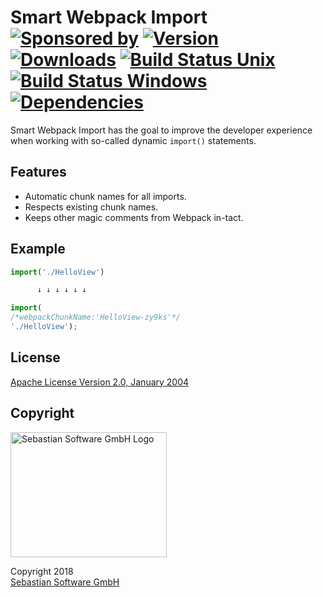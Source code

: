 # Smart Webpack Import<br/>[![Sponsored by][sponsor-img]][sponsor] [![Version][npm-version-img]][npm] [![Downloads][npm-downloads-img]][npm] [![Build Status Unix][travis-img]][travis] [![Build Status Windows][appveyor-img]][appveyor] [![Dependencies][deps-img]][deps]

[sponsor-img]: https://img.shields.io/badge/Sponsored%20by-Sebastian%20Software-692446.svg
[sponsor]: https://www.sebastian-software.de
[deps]: https://david-dm.org/sebastian-software/babel-plugin-smart-webpack-import
[deps-img]: https://david-dm.org/sebastian-software/babel-plugin-smart-webpack-import.svg
[npm]: https://www.npmjs.com/package/babel-plugin-smart-webpack-import
[npm-downloads-img]: https://img.shields.io/npm/dm/babel-plugin-smart-webpack-import.svg
[npm-version-img]: https://img.shields.io/npm/v/babel-plugin-smart-webpack-import.svg
[travis-img]: https://img.shields.io/travis/sebastian-software/babel-plugin-smart-webpack-import/master.svg?branch=master&label=unix%20build
[appveyor-img]: https://img.shields.io/appveyor/ci/swernerx/babel-plugin-smart-webpack-import/master.svg?label=windows%20build
[travis]: https://travis-ci.org/sebastian-software/babel-plugin-smart-webpack-import
[appveyor]: https://ci.appveyor.com/project/swernerx/babel-plugin-smart-webpack-import/branch/master

Smart Webpack Import has the goal to improve the developer experience when working with so-called dynamic `import()` statements.

## Features

- Automatic chunk names for all imports.
- Respects existing chunk names.
- Keeps other magic comments from Webpack in-tact.

## Example

```js
import('./HelloView')

      ↓ ↓ ↓ ↓ ↓ ↓

import(
/*webpackChunkName:'HelloView-zy9ks'*/
'./HelloView');
```

## License

[Apache License Version 2.0, January 2004](license)

## Copyright

<img src="https://cdn.rawgit.com/sebastian-software/sebastian-software-brand/3d93746f/sebastiansoftware-en.svg" alt="Sebastian Software GmbH Logo" width="250" height="200"/>

Copyright 2018<br/>[Sebastian Software GmbH](http://www.sebastian-software.de)
